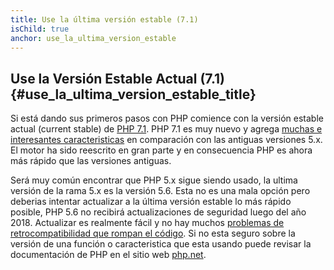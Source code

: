 ```yaml
---
title: Use la última versión estable (7.1)
isChild: true
anchor: use_la_ultima_version_estable
---
```


## Use la Versión Estable Actual (7.1) {#use_la_ultima_version_estable_title}

Si está dando sus primeros pasos con PHP comience con la versión estable actual (current stable) de [PHP 7.1][php-release]. PHP 7.1 es muy nuevo y agrega [muchas e interesantes caracteristicas](#language_highlights) en comparación con las antiguas versiones 5.x. El motor ha sido reescrito en gran parte y en consecuencia PHP es ahora más rápido que las versiones antiguas.

Será muy común encontrar que PHP 5.x sigue siendo usado, la ultima versión de la rama 5.x es la versión 5.6. Esta no es una mala opción pero deberias intentar actualizar a la última versión estable lo más rápido posible, PHP 5.6 no recibirá actualizaciones de seguridad luego del año 2018. Actualizar es realmente fácil y no hay muchos [problemas de retrocompatibilidad que rompan el código][php71-bc]. Si no esta seguro sobre la versión de una función o caracteristica que esta usando puede revisar la documentación de PHP en el sitio web [php.net][php-docs].

[php-release]: http://www.php.net/downloads.php
[php-docs]: http://www.php.net/manual/es/
[php71-bc]: http://php.net/manual/migration71.incompatible.php
